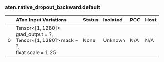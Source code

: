 ### aten.native_dropout_backward.default
|    | ATen Input Variations                                                                   | Status   | Isolated   | PCC   | Host   |
|---:|:----------------------------------------------------------------------------------------|:---------|:-----------|:------|:-------|
|  0 | Tensor<[1, 1280]> grad_output = ?,<br>Tensor<[1, 1280]> mask = ?,<br>float scale = 1.25 | None     | Unknown    | N/A   | N/A    |

